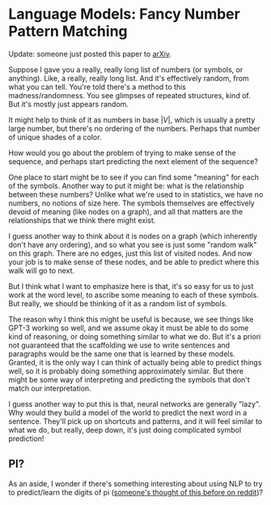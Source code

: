 # Language Models: Fancy Number Pattern Matching

Update: someone just posted this paper to [arXiv](https://arxiv.org/abs/2212.03551).

Suppose I gave you a really, really long list of numbers (or symbols, or anything). Like, a really, really long list. And it's effectively random, from what you can tell. You're told there's a method to this madness/randomness. You see glimpses of repeated structures, kind of. But it's mostly just appears random.

It might help to think of it as numbers in base $|V|$, which is usually a pretty large number, but there's no ordering of the numbers. Perhaps that number of unique shades of a color.

How would you go about the problem of trying to make sense of the sequence, and perhaps start predicting the next element of the sequence?

One place to start might be to see if you can find some "meaning" for each of the symbols. Another way to put it might be: what is the relationship between these numbers? Unlike what we're used to in statistics, we have no numbers, no notions of size here. The symbols themselves are effectively devoid of meaning (like nodes on a graph), and all that matters are the relationships that we think there might exist.

I guess another way to think about it is nodes on a graph (which inherently don't have any ordering), and so what you see is just some "random walk" on this graph. There are no edges, just this list of visited nodes. And now your job is to make sense of these nodes, and be able to predict where this walk will go to next.

But I think what I want to emphasize here is that, it's so easy for us to just work at the word level, to ascribe some meaning to each of these symbols. But really, we should be thinking of it as a random list of symbols.

The reason why I think this might be useful is because, we see things like GPT-3 working so well, and we assume okay it must be able to do some kind of reasoning, or doing something similar to what we do. But it's a priori not guaranteed that the scaffolding we use to write sentences and paragraphs would be the same one that is learned by these models. Granted, it is the only way I can think of actually being able to predict things well, so it is probably doing something approximately similar. But there might be some way of interpreting and predicting the symbols that don't match our interpretation.

I guess another way to put this is that, neural networks are generally "lazy". Why would they build a model of the world to predict the next word in a sentence. They'll pick up on shortcuts and patterns, and it will feel similar to what we do, but really, deep down, it's just doing complicated symbol prediction!

## PI?

As an aside, I wonder if there's something interesting about using NLP to try to predict/learn the digits of pi ([someone's thought of this before on reddit](https://www.reddit.com/r/MachineLearning/comments/f8x5if/predict_the_next_digit_of_pi_d/))?
